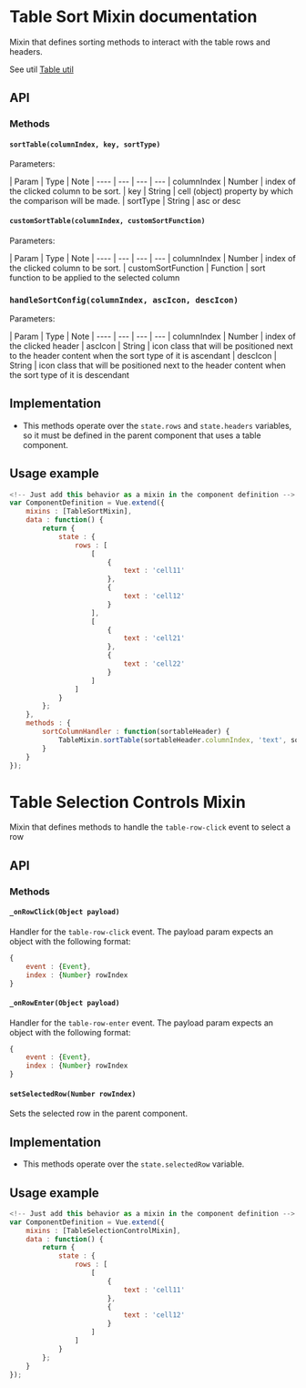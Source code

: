 # Table Sort Mixin documentation

Mixin that defines sorting methods to interact with the table rows and headers.

See util [Table util](https://github.com/hulilabs/web-components/tree/master/src/web-components/utils/table)

## API

### Methods

#### `sortTable(columnIndex, key, sortType)`

Parameters:

| Param | Type | Note
| ---- | --- | --- | ---
| columnIndex | Number | index of the clicked column to be sort.
| key | String | cell (object) property by which the comparison will be made.
| sortType | String | asc or desc

#### `customSortTable(columnIndex, customSortFunction)`

Parameters:

| Param | Type | Note
| ---- | --- | --- | ---
| columnIndex | Number | index of the clicked column to be sort.
| customSortFunction | Function | sort function to be applied to the selected column

### `handleSortConfig(columnIndex, ascIcon, descIcon)`

Parameters:

| Param | Type | Note
| ---- | --- | --- | ---
| columnIndex | Number | index of the clicked header
| ascIcon | String | icon class that will be positioned next to the header content when the sort type of it is ascendant
| descIcon | String | icon class that will be positioned next to the header content when the sort type of it is descendant

## Implementation

* This methods operate over the `state.rows` and `state.headers` variables, so it must be defined in the parent component that uses a table component.

## Usage example

```javascript
<!-- Just add this behavior as a mixin in the component definition -->
var ComponentDefinition = Vue.extend({
    mixins : [TableSortMixin],
    data : function() {
        return {
            state : {
                rows : [
                    [
                        {
                            text : 'cell11'
                        },
                        {
                            text : 'cell12'
                        }
                    ],
                    [
                        {
                            text : 'cell21'
                        },
                        {
                            text : 'cell22'
                        }
                    ]
                ]
            }
        };
    },
    methods : {
        sortColumnHandler : function(sortableHeader) {
            TableMixin.sortTable(sortableHeader.columnIndex, 'text', sortableHeader.sortType);
        }
    }
});
```

# Table Selection Controls Mixin

Mixin that defines methods to handle the `table-row-click` event to select a row

## API

### Methods

#### `_onRowClick(Object payload)`

Handler for the `table-row-click` event. The payload param expects an object with the following format:
```javascript
{
    event : {Event},
    index : {Number} rowIndex
}
```

#### `_onRowEnter(Object payload)`

Handler for the `table-row-enter` event. The payload param expects an object with the following format:
```javascript
{
    event : {Event},
    index : {Number} rowIndex
}
```

#### `setSelectedRow(Number rowIndex)`

Sets the selected row in the parent component.

## Implementation

* This methods operate over the `state.selectedRow` variable.

## Usage example

```javascript
<!-- Just add this behavior as a mixin in the component definition -->
var ComponentDefinition = Vue.extend({
    mixins : [TableSelectionControlMixin],
    data : function() {
        return {
            state : {
                rows : [
                    [
                        {
                            text : 'cell11'
                        },
                        {
                            text : 'cell12'
                        }
                    ]
                ]
            }
        };
    }
});
```
